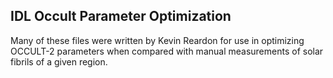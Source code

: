 ## IDL Occult Parameter Optimization

Many of these files were written by Kevin Reardon for use in optimizing OCCULT-2 parameters when compared with manual measurements of solar fibrils of a given region.
